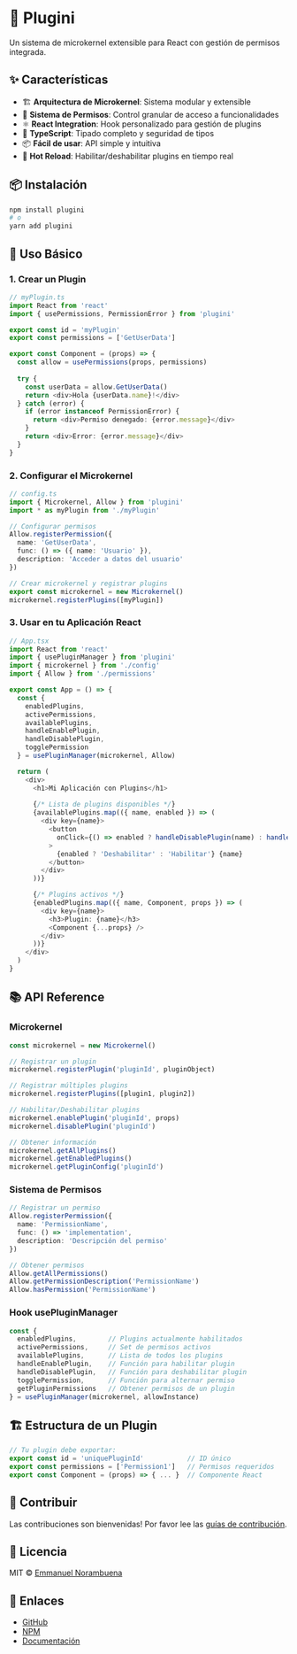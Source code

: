 # 🔌 Plugini

Un sistema de microkernel extensible para React con gestión de permisos integrada.

## ✨ Características

- 🏗️ **Arquitectura de Microkernel**: Sistema modular y extensible
- 🔐 **Sistema de Permisos**: Control granular de acceso a funcionalidades
- ⚛️ **React Integration**: Hook personalizado para gestión de plugins
- 🎯 **TypeScript**: Tipado completo y seguridad de tipos
- 📦 **Fácil de usar**: API simple y intuitiva
- 🔄 **Hot Reload**: Habilitar/deshabilitar plugins en tiempo real

## 📦 Instalación

```bash
npm install plugini
# o
yarn add plugini
```

## 🚀 Uso Básico

### 1. Crear un Plugin

```typescript
// myPlugin.ts
import React from 'react'
import { usePermissions, PermissionError } from 'plugini'

export const id = 'myPlugin'
export const permissions = ['GetUserData']

export const Component = (props) => {
  const allow = usePermissions(props, permissions)
  
  try {
    const userData = allow.GetUserData()
    return <div>Hola {userData.name}!</div>
  } catch (error) {
    if (error instanceof PermissionError) {
      return <div>Permiso denegado: {error.message}</div>
    }
    return <div>Error: {error.message}</div>
  }
}
```

### 2. Configurar el Microkernel

```typescript
// config.ts
import { Microkernel, Allow } from 'plugini'
import * as myPlugin from './myPlugin'

// Configurar permisos
Allow.registerPermission({
  name: 'GetUserData',
  func: () => ({ name: 'Usuario' }),
  description: 'Acceder a datos del usuario'
})

// Crear microkernel y registrar plugins
export const microkernel = new Microkernel()
microkernel.registerPlugins([myPlugin])
```

### 3. Usar en tu Aplicación React

```typescript
// App.tsx
import React from 'react'
import { usePluginManager } from 'plugini'
import { microkernel } from './config'
import { Allow } from './permissions'

export const App = () => {
  const {
    enabledPlugins,
    activePermissions,
    availablePlugins,
    handleEnablePlugin,
    handleDisablePlugin,
    togglePermission
  } = usePluginManager(microkernel, Allow)

  return (
    <div>
      <h1>Mi Aplicación con Plugins</h1>
      
      {/* Lista de plugins disponibles */}
      {availablePlugins.map(({ name, enabled }) => (
        <div key={name}>
          <button 
            onClick={() => enabled ? handleDisablePlugin(name) : handleEnablePlugin(name)}
          >
            {enabled ? 'Deshabilitar' : 'Habilitar'} {name}
          </button>
        </div>
      ))}

      {/* Plugins activos */}
      {enabledPlugins.map(({ name, Component, props }) => (
        <div key={name}>
          <h3>Plugin: {name}</h3>
          <Component {...props} />
        </div>
      ))}
    </div>
  )
}
```

## 📚 API Reference

### Microkernel

```typescript
const microkernel = new Microkernel()

// Registrar un plugin
microkernel.registerPlugin('pluginId', pluginObject)

// Registrar múltiples plugins
microkernel.registerPlugins([plugin1, plugin2])

// Habilitar/Deshabilitar plugins
microkernel.enablePlugin('pluginId', props)
microkernel.disablePlugin('pluginId')

// Obtener información
microkernel.getAllPlugins()
microkernel.getEnabledPlugins()
microkernel.getPluginConfig('pluginId')
```

### Sistema de Permisos

```typescript
// Registrar un permiso
Allow.registerPermission({
  name: 'PermissionName',
  func: () => 'implementation',
  description: 'Descripción del permiso'
})

// Obtener permisos
Allow.getAllPermissions()
Allow.getPermissionDescription('PermissionName')
Allow.hasPermission('PermissionName')
```

### Hook usePluginManager

```typescript
const {
  enabledPlugins,        // Plugins actualmente habilitados
  activePermissions,     // Set de permisos activos
  availablePlugins,      // Lista de todos los plugins
  handleEnablePlugin,    // Función para habilitar plugin
  handleDisablePlugin,   // Función para deshabilitar plugin
  togglePermission,      // Función para alternar permiso
  getPluginPermissions   // Obtener permisos de un plugin
} = usePluginManager(microkernel, allowInstance)
```

## 🏗️ Estructura de un Plugin

```typescript
// Tu plugin debe exportar:
export const id = 'uniquePluginId'           // ID único
export const permissions = ['Permission1']   // Permisos requeridos
export const Component = (props) => { ... }  // Componente React
```

## 🤝 Contribuir

Las contribuciones son bienvenidas! Por favor lee las [guías de contribución](CONTRIBUTING.md).

## 📄 Licencia

MIT © [Emmanuel Norambuena](https://github.com/eanorambuena)

## 🔗 Enlaces

- [GitHub](https://github.com/eanorambuena/plugini)
- [NPM](https://www.npmjs.com/package/plugini)
- [Documentación](https://github.com/eanorambuena/plugini#readme)
